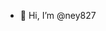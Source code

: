 - 👋 Hi, I’m @ney827

<!---
ney827/ney827 is a ✨ special ✨ repository because its `README.md` (this file) appears on your GitHub profile.
You can click the Preview link to take a look at your changes.
--->
